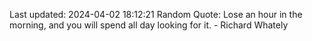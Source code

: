 Last updated: 2024-04-02 18:12:21
Random Quote: Lose an hour in the morning, and you will spend all day looking for it. - Richard Whately